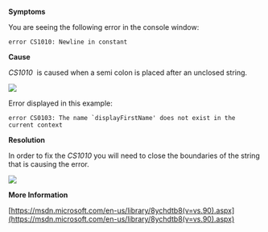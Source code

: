 

**Symptoms**



You are seeing the following error in the console window:


```
error CS1010: Newline in constant
```


**Cause**



*CS1010*  is caused when a semi colon is placed after an unclosed string.



![](/hc/en-us/article_attachments/201999123/CS1010_a.png)



Error displayed in this example:


```
error CS0103: The name `displayFirstName' does not exist in the current context
```


**Resolution**



In order to fix the  *CS1010* you will need to close the boundaries of the string that is causing the error.



![](/hc/en-us/article_attachments/201999153/CS1010_b.png)



**More Information**



[https://msdn.microsoft.com/en-us/library/8ychdtb8(v=vs.90).aspx](https://msdn.microsoft.com/en-us/library/8ychdtb8(v=vs.90).aspx)





